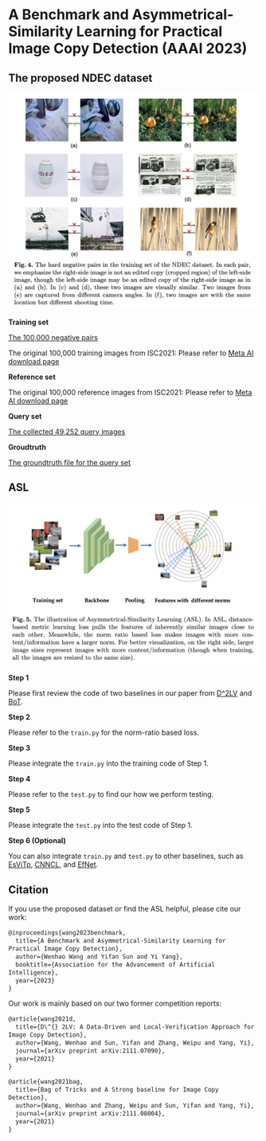 # A Benchmark and Asymmetrical-Similarity Learning for Practical Image Copy Detection (AAAI 2023)

## The proposed NDEC dataset

![image](https://github.com/WangWenhao0716/ASL/blob/main/NDEC.png)

**Training set**

[The 100,000 negative pairs](https://drive.google.com/file/d/1Cc_8yj2vhKTA8aRROMUavp9zUkI72Cgm/view) 

The original 100,000 training images from ISC2021: Please refer to [Meta AI download page](https://ai.facebook.com/datasets/disc21-dataset/)

**Reference set**

The original 100,000 reference images from ISC2021: Please refer to [Meta AI download page](https://ai.facebook.com/datasets/disc21-dataset/)

**Query set**

[The collected 49,252 query images](https://drive.google.com/file/d/10CKPivz-uHo4KMdEzeMtBbhFkfnaMtzq/view)

**Groudtruth**

[The groundtruth file for the query set](https://drive.google.com/file/d/1ZrPNoa3mTAxl6lViVjNtN90i20VSuzJs/view?usp=share_link)


## ASL 

![image](https://github.com/WangWenhao0716/ASL/blob/main/ASL.png)

**Step 1**

Please first review the code of two baselines in our paper from [D^2LV](https://github.com/WangWenhao0716/ISC-Track1-Submission) and [BoT](https://github.com/WangWenhao0716/ISC-Track2-Submission).

**Step 2**

Please refer to the ```train.py``` for the norm-ratio based loss.

**Step 3**

Please integrate  the ```train.py``` into the training code of Step 1.

**Step 4**

Please refer to the ```test.py``` to find our how we perform testing.

**Step 5**

Please integrate the ```test.py``` into the test code of Step 1.

**Step 6 (Optional)**

You can also integrate ```train.py``` and ```test.py``` to other baselines, such as [EsViTp](https://github.com/sun-xl/ISC2021), [CNNCL](https://github.com/lyakaap/ISC21-Descriptor-Track-1st), and [EfNet](https://github.com/socom20/facebook-image-similarity-challenge-2021).


## Citation

If you use the proposed dataset or find the ASL helpful, please cite our work:
```
@inproceedings{wang2023benchmark,
  title={A Benchmark and Asymmetrical-Similarity Learning for Practical Image Copy Detection},
  author={Wenhao Wang and Yifan Sun and Yi Yang},
  booktitle={Association for the Advancement of Artificial Intelligence},
  year={2023}
}
```

Our work is mainly based on our two former competition reports:

```
@article{wang2021d,
  title={D\^{} 2LV: A Data-Driven and Local-Verification Approach for Image Copy Detection},
  author={Wang, Wenhao and Sun, Yifan and Zhang, Weipu and Yang, Yi},
  journal={arXiv preprint arXiv:2111.07090},
  year={2021}
}
```
```
@article{wang2021bag,
  title={Bag of Tricks and A Strong baseline for Image Copy Detection},
  author={Wang, Wenhao and Zhang, Weipu and Sun, Yifan and Yang, Yi},
  journal={arXiv preprint arXiv:2111.08004},
  year={2021}
}
```
